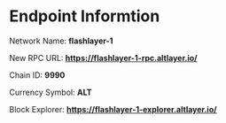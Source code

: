 # Endpoint Informtion

Network Name: **flashlayer-1**

New RPC URL: **https://flashlayer-1-rpc.altlayer.io/**

Chain ID: **9990**

Currency Symbol: **ALT**

Block Explorer: **https://flashlayer-1-explorer.altlayer.io/**
